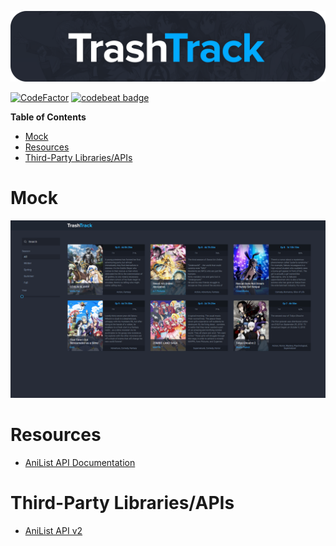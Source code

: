 ![banner](assets/Banner/Banner.png)

[![CodeFactor](https://www.codefactor.io/repository/github/buitim/trashtrackweb/badge)](https://www.codefactor.io/repository/github/buitim/trashtrackweb) [![codebeat badge](https://codebeat.co/badges/776e890e-46af-4a54-a5ef-e7b8784ef187)](https://codebeat.co/projects/github-com-buitim-trashtrackweb-master)

**Table of Contents**

- [Mock](#mock)
- [Resources](#resources)
- [Third-Party Libraries/APIs](#third-party-librariesapis)

# Mock

![mockup](assets/mock/web_app_page.png)

# Resources

-   [AniList API Documentation](https://anilist.gitbook.io/anilist-apiv2-docs)

# Third-Party Libraries/APIs

-   [AniList API v2](https://github.com/AniList/ApiV2-GraphQL-Docs)
